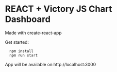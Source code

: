# REACT + Victory JS Chart Dashboard

Made with create-react-app

Get started:

      npm install
      npm run start

App will be available on http://localhost:3000
